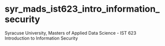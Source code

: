 # syr_mads_ist623_intro_information_security
Syracuse University, Masters of Applied Data Science - IST 623 Introduction to Information Security
